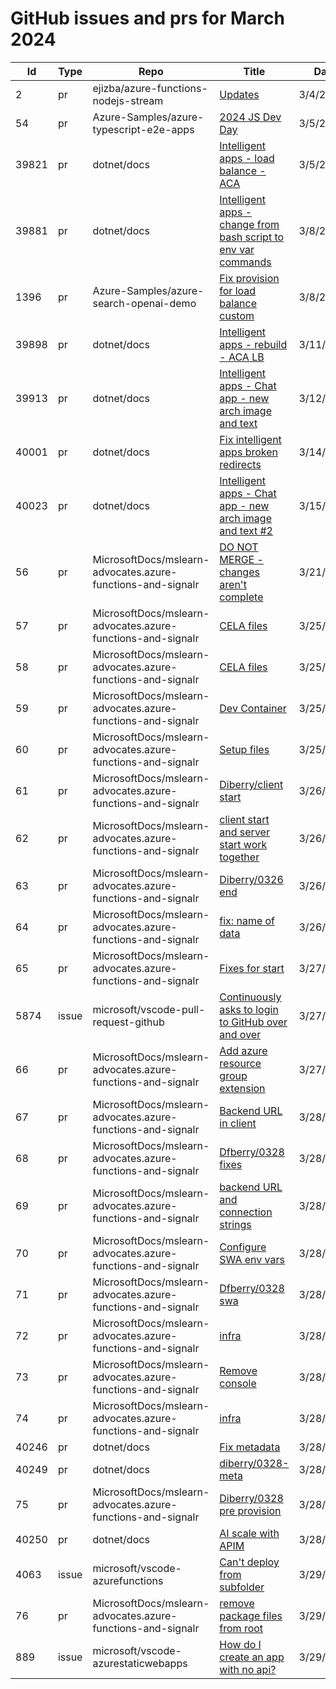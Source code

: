 # GitHub issues and prs for March 2024
|Id|Type|Repo|Title|Date|
|--|--|--|--|--|
|2|pr|ejizba/azure-functions-nodejs-stream|[Updates](https://github.com/ejizba/azure-functions-nodejs-stream/pull/2)|3/4/2024|
|54|pr|Azure-Samples/azure-typescript-e2e-apps|[2024 JS Dev Day](https://github.com/Azure-Samples/azure-typescript-e2e-apps/pull/54)|3/5/2024|
|39821|pr|dotnet/docs|[Intelligent apps - load balance - ACA](https://github.com/dotnet/docs/pull/39821)|3/5/2024|
|39881|pr|dotnet/docs|[Intelligent apps - change from bash script to env var commands](https://github.com/dotnet/docs/pull/39881)|3/8/2024|
|1396|pr|Azure-Samples/azure-search-openai-demo|[Fix provision for load balance custom](https://github.com/Azure-Samples/azure-search-openai-demo/pull/1396)|3/8/2024|
|39898|pr|dotnet/docs|[Intelligent apps - rebuild - ACA LB](https://github.com/dotnet/docs/pull/39898)|3/11/2024|
|39913|pr|dotnet/docs|[Intelligent apps - Chat app - new arch image and text](https://github.com/dotnet/docs/pull/39913)|3/12/2024|
|40001|pr|dotnet/docs|[Fix intelligent apps broken redirects](https://github.com/dotnet/docs/pull/40001)|3/14/2024|
|40023|pr|dotnet/docs|[Intelligent apps - Chat app - new arch image and text #2](https://github.com/dotnet/docs/pull/40023)|3/15/2024|
|56|pr|MicrosoftDocs/mslearn-advocates.azure-functions-and-signalr|[DO NOT MERGE - changes aren't complete](https://github.com/MicrosoftDocs/mslearn-advocates.azure-functions-and-signalr/pull/56)|3/21/2024|
|57|pr|MicrosoftDocs/mslearn-advocates.azure-functions-and-signalr|[CELA files](https://github.com/MicrosoftDocs/mslearn-advocates.azure-functions-and-signalr/pull/57)|3/25/2024|
|58|pr|MicrosoftDocs/mslearn-advocates.azure-functions-and-signalr|[CELA files](https://github.com/MicrosoftDocs/mslearn-advocates.azure-functions-and-signalr/pull/58)|3/25/2024|
|59|pr|MicrosoftDocs/mslearn-advocates.azure-functions-and-signalr|[Dev Container](https://github.com/MicrosoftDocs/mslearn-advocates.azure-functions-and-signalr/pull/59)|3/25/2024|
|60|pr|MicrosoftDocs/mslearn-advocates.azure-functions-and-signalr|[Setup files](https://github.com/MicrosoftDocs/mslearn-advocates.azure-functions-and-signalr/pull/60)|3/25/2024|
|61|pr|MicrosoftDocs/mslearn-advocates.azure-functions-and-signalr|[Diberry/client start](https://github.com/MicrosoftDocs/mslearn-advocates.azure-functions-and-signalr/pull/61)|3/26/2024|
|62|pr|MicrosoftDocs/mslearn-advocates.azure-functions-and-signalr|[client start and server start work together](https://github.com/MicrosoftDocs/mslearn-advocates.azure-functions-and-signalr/pull/62)|3/26/2024|
|63|pr|MicrosoftDocs/mslearn-advocates.azure-functions-and-signalr|[Diberry/0326 end](https://github.com/MicrosoftDocs/mslearn-advocates.azure-functions-and-signalr/pull/63)|3/26/2024|
|64|pr|MicrosoftDocs/mslearn-advocates.azure-functions-and-signalr|[fix: name of data](https://github.com/MicrosoftDocs/mslearn-advocates.azure-functions-and-signalr/pull/64)|3/26/2024|
|65|pr|MicrosoftDocs/mslearn-advocates.azure-functions-and-signalr|[Fixes for start ](https://github.com/MicrosoftDocs/mslearn-advocates.azure-functions-and-signalr/pull/65)|3/27/2024|
|5874|issue|microsoft/vscode-pull-request-github|[Continuously asks to login to GitHub over and over](https://github.com/microsoft/vscode-pull-request-github/issues/5874)|3/27/2024|
|66|pr|MicrosoftDocs/mslearn-advocates.azure-functions-and-signalr|[Add azure resource group extension](https://github.com/MicrosoftDocs/mslearn-advocates.azure-functions-and-signalr/pull/66)|3/27/2024|
|67|pr|MicrosoftDocs/mslearn-advocates.azure-functions-and-signalr|[Backend URL in client](https://github.com/MicrosoftDocs/mslearn-advocates.azure-functions-and-signalr/pull/67)|3/28/2024|
|68|pr|MicrosoftDocs/mslearn-advocates.azure-functions-and-signalr|[Dfberry/0328 fixes](https://github.com/MicrosoftDocs/mslearn-advocates.azure-functions-and-signalr/pull/68)|3/28/2024|
|69|pr|MicrosoftDocs/mslearn-advocates.azure-functions-and-signalr|[backend URL and connection strings](https://github.com/MicrosoftDocs/mslearn-advocates.azure-functions-and-signalr/pull/69)|3/28/2024|
|70|pr|MicrosoftDocs/mslearn-advocates.azure-functions-and-signalr|[Configure SWA env vars](https://github.com/MicrosoftDocs/mslearn-advocates.azure-functions-and-signalr/pull/70)|3/28/2024|
|71|pr|MicrosoftDocs/mslearn-advocates.azure-functions-and-signalr|[Dfberry/0328 swa](https://github.com/MicrosoftDocs/mslearn-advocates.azure-functions-and-signalr/pull/71)|3/28/2024|
|72|pr|MicrosoftDocs/mslearn-advocates.azure-functions-and-signalr|[infra](https://github.com/MicrosoftDocs/mslearn-advocates.azure-functions-and-signalr/pull/72)|3/28/2024|
|73|pr|MicrosoftDocs/mslearn-advocates.azure-functions-and-signalr|[Remove console](https://github.com/MicrosoftDocs/mslearn-advocates.azure-functions-and-signalr/pull/73)|3/28/2024|
|74|pr|MicrosoftDocs/mslearn-advocates.azure-functions-and-signalr|[infra](https://github.com/MicrosoftDocs/mslearn-advocates.azure-functions-and-signalr/pull/74)|3/28/2024|
|40246|pr|dotnet/docs|[Fix metadata](https://github.com/dotnet/docs/pull/40246)|3/28/2024|
|40249|pr|dotnet/docs|[diberry/0328-meta](https://github.com/dotnet/docs/pull/40249)|3/28/2024|
|75|pr|MicrosoftDocs/mslearn-advocates.azure-functions-and-signalr|[Diberry/0328 pre provision](https://github.com/MicrosoftDocs/mslearn-advocates.azure-functions-and-signalr/pull/75)|3/28/2024|
|40250|pr|dotnet/docs|[AI scale with APIM](https://github.com/dotnet/docs/pull/40250)|3/28/2024|
|4063|issue|microsoft/vscode-azurefunctions|[Can't deploy from subfolder ](https://github.com/microsoft/vscode-azurefunctions/issues/4063)|3/29/2024|
|76|pr|MicrosoftDocs/mslearn-advocates.azure-functions-and-signalr|[remove package files from root](https://github.com/MicrosoftDocs/mslearn-advocates.azure-functions-and-signalr/pull/76)|3/29/2024|
|889|issue|microsoft/vscode-azurestaticwebapps|[How do I create an app with no api? ](https://github.com/microsoft/vscode-azurestaticwebapps/issues/889)|3/29/2024|
